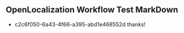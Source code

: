 ## OpenLocalization Workflow Test MarkDown
* c2c6f050-6a43-4f66-a395-abd1e468552d thanks!

<!--HONumber=Aug16_HO4-->



